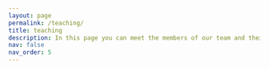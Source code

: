 ```yaml
---
layout: page
permalink: /teaching/
title: teaching
description: In this page you can meet the members of our team and their background.
nav: false
nav_order: 5
---
```


